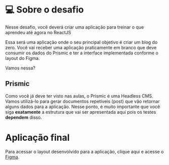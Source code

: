 # 💻 Sobre o desafio

Nesse desafio, você deverá criar uma aplicação para treinar o que aprendeu até agora no ReactJS

Essa será uma aplicação onde o seu principal objetivo é criar um blog do zero. Você vai receber uma aplicação praticamente em branco que deve consumir os dados do Prismic e ter a interface implementada conforme o layout do Figma.

Vamos nessa?

## Prismic

Como você já deve ter visto nas aulas, o Prismic é uma Headless CMS. Vamos utilizá-lo para gerar documentos repetíveis (post) que vão retornar alguns dados para a aplicação. Nesse ponto, é muito importante que você siga **exatamente** a estrutura que vai ser apresentada aqui pois os testes **dependem** disso.

# Aplicação final

Para acessar o layout desenvolvido para a aplicação, clique aqui e acesse o [Figma](https://www.figma.com/file/WvJ7AXsu5iPvPmNzD9iyAP/Desafios-M%C3%B3dulo-3-ReactJS).

